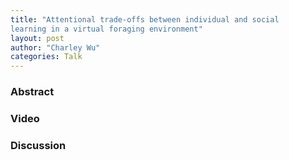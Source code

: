 ```yaml
---
title: "Attentional trade-offs between individual and social
learning in a virtual foraging environment"
layout: post
author: "Charley Wu"
categories: Talk
---
```


### Abstract

### Video

### Discussion
